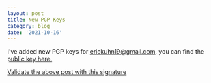 ```yaml
---
layout: post
title: New PGP Keys
category: blog
date: '2021-10-16'
---
```


I've added new PGP keys for erickuhn19@gmail.com, you can find the [public key here.](/pgpgmail.txt) 

[Validate the above post with this signature](/pgp/20211016.txt)

